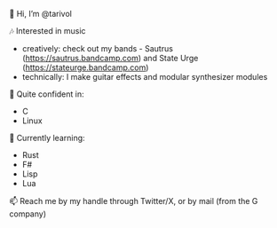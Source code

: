 👋 Hi, I’m @tarivol

🎶 Interested in music
- creatively: check out my bands - Sautrus (https://sautrus.bandcamp.com) and State Urge (https://stateurge.bandcamp.com)
- technically: I make guitar effects and modular synthesizer modules

💪 Quite confident in:
- C
- Linux

🌱 Currently learning:
- Rust
- F#
- Lisp
- Lua

📫 Reach me by my handle through Twitter/X, or by mail (from the G company)

<!---
tarivol/tarivol is a ✨ special ✨ repository because its `README.md` (this file) appears on your GitHub profile.
You can click the Preview link to take a look at your changes.
--->
